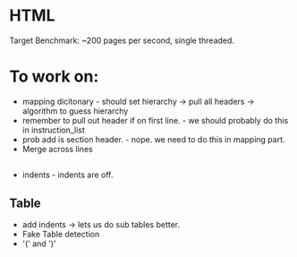 # HTML


Target Benchmark:
~200 pages per second, single threaded.

# To work on:
* mapping dicitonary - should set hierarchy -> pull all headers -> algorithm to guess hierarchy
* remember to pull out header if on first line. - we should probably do this in instruction_list
* prob add is section header. - nope. we need to do this in mapping part.
* Merge across lines

## 
* indents - indents are off.



## Table
* add indents -> lets us do sub tables better.
* Fake Table detection
* '(' and ')'